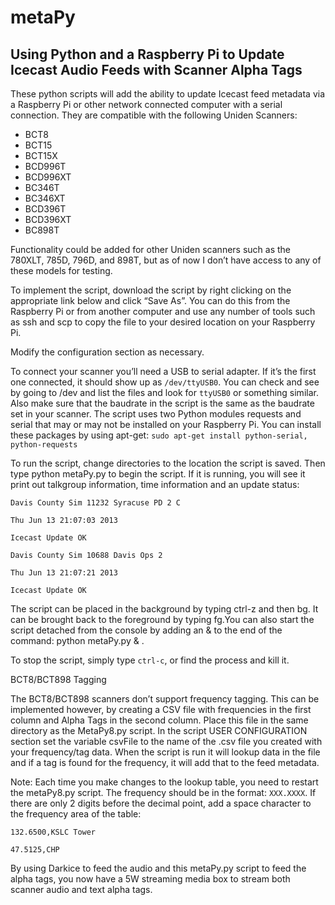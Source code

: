 # metaPy

## Using Python and a Raspberry Pi to Update Icecast Audio Feeds with Scanner Alpha Tags

These python scripts will add the ability to update Icecast feed metadata via a Raspberry Pi or other network connected computer with a serial connection.  They are compatible with the following Uniden Scanners:

* BCT8
* BCT15
* BCT15X
* BCD996T
* BCD996XT
* BC346T
* BC346XT
* BCD396T
* BCD396XT
* BC898T

Functionality could be added for other Uniden scanners such as the 780XLT, 785D, 796D, and 898T, but as of now I don’t have access to any of these models for testing.

To implement the script, download the script by right clicking on the appropriate link below and click “Save As”.  You can do this from the Raspberry Pi or from another computer and use any number of tools such as ssh and scp to copy the file to your desired location on your Raspberry Pi.

Modify the configuration section as necessary.

To connect your scanner you’ll need a USB to serial adapter. If it’s the first one connected, it should show up as `/dev/ttyUSB0`. You can check and see by going to /dev and list the files and look for `ttyUSB0` or something similar.  Also make sure that the baudrate in the script is the same as the baudrate set in your scanner.
The script uses two Python modules requests and serial that may or may not be installed on your Raspberry Pi. You can install these packages by using apt-get:
`sudo apt-get install python-serial, python-requests`
 

To run the script, change directories to the location the script is saved. Then type python metaPy.py to begin the script. If it is running, you will see it print out talkgroup information, time information and an update status:

`Davis County Sim 11232 Syracuse PD 2 C`

`Thu Jun 13 21:07:03 2013`

`Icecast Update OK`

`Davis County Sim 10688 Davis Ops 2`

`Thu Jun 13 21:07:21 2013`

`Icecast Update OK`

The script can be placed in the background by typing ctrl-z and then bg. It can be brought back to the foreground by typing fg.You can also start the script detached from the console by adding an & to the end of the command: python metaPy.py &  .

To stop the script, simply type `ctrl-c`, or find the process and kill it.

BCT8/BCT898 Tagging

The BCT8/BCT898 scanners don’t support frequency tagging. This can be
implemented however, by creating a CSV file with frequencies in the first column
and Alpha Tags in the second column.  Place this file in the same directory
as the MetaPy8.py script. In the script USER CONFIGURATION section set the
variable csvFile to the name of the .csv file you created with your
frequency/tag data. When the script is run it will lookup data in the file and
if a tag is found for the frequency, it will add that to the feed metadata.

Note: Each time you make changes to the lookup table, you need to restart the
metaPy8.py script.  The frequency should be in the format: `XXX.XXXX`. If
there are only 2 digits before the decimal point, add a space character to the
frequency area of the table:

`132.6500,KSLC Tower`

`47.5125,CHP`

By using Darkice to feed the audio and this metaPy.py script to feed the alpha tags, you now have a 5W streaming media box to stream both scanner audio and text alpha tags.
